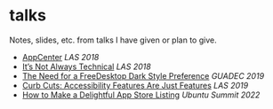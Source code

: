 # talks

Notes, slides, etc. from talks I have given or plan to give.

- [AppCenter](appcenter-las-2018) _LAS 2018_
- [It’s Not Always Technical](not-always-technical) _LAS 2018_
- [The Need for a FreeDesktop Dark Style Preference](fdo-dark-style) _GUADEC 2019_
- [Curb Cuts: Accessibility Features Are Just Features](curb-cuts) _LAS 2019_
- [How to Make a Delightful App Store Listing](https://www.youtube.com/watch?v=r8dX46J7W8g) _Ubuntu Summit 2022_
